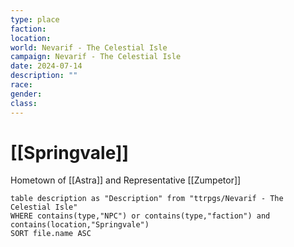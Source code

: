 ```yaml
---
type: place
faction: 
location: 
world: Nevarif - The Celestial Isle
campaign: Nevarif - The Celestial Isle
date: 2024-07-14
description: ""
race: 
gender: 
class:
---
```

# [[Springvale]]

Hometown of [[Astra]] and Representative [[Zumpetor]]

```dataview
table description as "Description" from "ttrpgs/Nevarif - The Celestial Isle"
WHERE contains(type,"NPC") or contains(type,"faction") and contains(location,"Springvale")
SORT file.name ASC
```